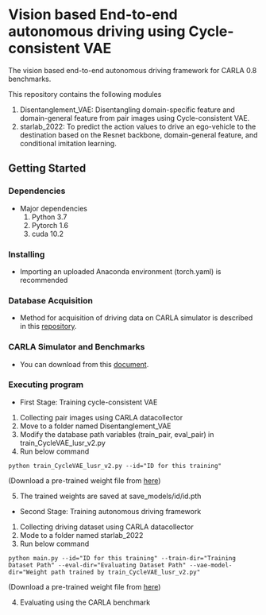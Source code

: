 # Vision based End-to-end autonomous driving using Cycle-consistent VAE
The vision based end-to-end autonomous driving framework for CARLA 0.8 benchmarks.

This repository contains the following modules
 1. Disentanglement_VAE: Disentangling domain-specific feature and domain-general feature from pair images using Cycle-consistent VAE.
 2. starlab_2022: To predict the action values to drive an ego-vehicle to the destination based on the Resnet backbone, 
                                  domain-general feature, and conditional imitation learning.


## Getting Started

### Dependencies
* Major dependencies
  1. Python 3.7
  2. Pytorch 1.6
  3. cuda 10.2
 
### Installing
* Importing an uploaded Anaconda environment (torch.yaml) is recommended

### Database Acquisition
* Method for acquisition of driving data on CARLA simulator is described in this [repository](https://github.com/carla-simulator/data-collector).

### CARLA Simulator and Benchmarks
* You can download from this [document](https://carla.org/2018/04/23/release-0.8.2/).

### Executing program
* First Stage: Training cycle-consistent VAE 
 1. Collecting pair images using CARLA datacollector
 2. Move to a folder named Disentanglement_VAE
 3. Modify the database path variables (train_pair, eval_pair) in train_CycleVAE_lusr_v2.py 
 4. Run below command
```
python train_CycleVAE_lusr_v2.py --id="ID for this training"
```
  (Download a pre-trained weight file from [here](https://drive.google.com/file/d/1RtiwGAgRMl5Lpd5fyAA7cQbODWOIBqD6/view?usp=sharing))
 
 5. The trained weights are saved at save_models/id/id.pth
 

* Second Stage: Training autonomous driving framework
 1. Collecting driving dataset using CARLA datacollector
 2. Mode to  a folder named starlab_2022
 3. Run below command
```
python main.py --id="ID for this training" --train-dir="Training Dataset Path" --eval-dir="Evaluating Dataset Path" --vae-model-dir="Weight path trained by train_CycleVAE_lusr_v2.py"
```
  (Download a pre-trained weight file from [here](https://drive.google.com/file/d/1yHsSwZA1gGw0iHow4aDhrt3bTaExgfzN/view?usp=sharing))
 
4. Evaluating using the CARLA benchmark
